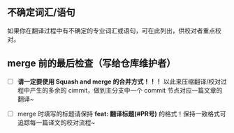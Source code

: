 <!---翻译 PR 提交模板--->

<!--
提交前请做最后的检查
PR 的标题请保持如下格式: 'feat：翻译后的标题' 
分支 cimmit 信息是否正确？
文件内容格式是否符合正确？
-->

## 不确定词汇/语句

如果你在翻译过程中有不确定的专业词汇或语句，可在此列出，供校对者重点校对。


## merge 前的最后检查（写给仓库维护者）

- [ ]  **请一定要使用 Squash and merge 的合并方式！！！** 以此来压缩翻译/校对过程中产生的多余的 cimmit，做到主分支中一个 commit 节点对应一篇文章的翻译~

- [ ] merge 时填写的标题请保持 **feat: 翻译标题(#PR号)** 的格式！保持一致格式可追踪每一篇译文的校对流程~
